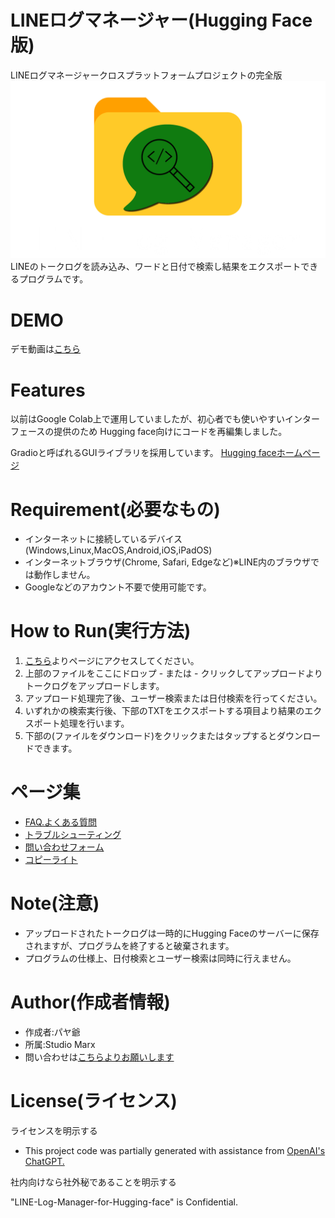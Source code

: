 # LINEログマネージャー(Hugging Face版)
LINEログマネージャークロスプラットフォームプロジェクトの完全版
![image](https://github.com/X1288664/LINE-Log-Manager-for-Hugging-face/blob/Used-Files/Logo-name.png)
LINEのトークログを読み込み、ワードと日付で検索し結果をエクスポートできるプログラムです。
# DEMO
デモ動画は[こちら](https://youtu.be/j2GJtO5BydA)
# Features
以前はGoogle Colab上で運用していましたが、初心者でも使いやすいインターフェースの提供のため
Hugging face向けにコードを再編集しました。

Gradioと呼ばれるGUIライブラリを採用しています。
[Hugging faceホームページ](https://huggingface.co/)
# Requirement(必要なもの)
* インターネットに接続しているデバイス(Windows,Linux,MacOS,Android,iOS,iPadOS)
* インターネットブラウザ(Chrome, Safari, Edgeなど)※LINE内のブラウザでは動作しません。
* Googleなどのアカウント不要で使用可能です。
# How to Run(実行方法)
1. [こちら](https://huggingface.co/spaces/SPARC64/HERMES-XP-2025)よりページにアクセスしてください。
2. 上部のファイルをここにドロップ - または - クリックしてアップロードよりトークログをアップロードします。
3. アップロード処理完了後、ユーザー検索または日付検索を行ってください。
4. いずれかの検索実行後、下部のTXTをエクスポートする項目より結果のエクスポート処理を行います。
5. 下部の(ファイルをダウンロード)をクリックまたはタップするとダウンロードできます。
# ページ集
* [FAQ.よくある質問](https://github.com/X1288664/LINE-Log-Manager-for-Hugging-face/blob/Q%26A/README.md)
* [トラブルシューティング](https://github.com/X1288664/LINE-Log-Manager-for-Hugging-face/blob/troubleshooting/README.md)
* [問い合わせフォーム](https://forms.gle/mAUj1CdhufHFbiWs7)
* [コピーライト](https://github.com/X1288664/LINE-Log-Manager-for-Hugging-face/blob/copyright/README.md)

# Note(注意)
* アップロードされたトークログは一時的にHugging Faceのサーバーに保存されますが、プログラムを終了すると破棄されます。
* プログラムの仕様上、日付検索とユーザー検索は同時に行えません。

# Author(作成者情報)

* 作成者:パヤ爺
* 所属:Studio Marx
* 問い合わせは[こちらよりお願いします](https://forms.gle/cQrvEu6Q4q94MjCSA)

# License(ライセンス)
ライセンスを明示する

* This project code was partially generated with assistance from [OpenAI's ChatGPT.](https://chatgpt.com/)

社内向けなら社外秘であることを明示する

"LINE-Log-Manager-for-Hugging-face" is Confidential.
